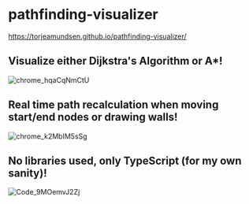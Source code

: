 # pathfinding-visualizer
https://torjeamundsen.github.io/pathfinding-visualizer/

## Visualize either Dijkstra's Algorithm or A*!
![chrome_hqaCqNmCtU](https://github.com/TorjeAmundsen/pathfinding-visualizer/assets/14235956/89a73b06-3572-44ef-abc0-47d23bbc5060)

## Real time path recalculation when moving start/end nodes or drawing walls!
![chrome_k2MbIM5sSg](https://github.com/TorjeAmundsen/pathfinding-visualizer/assets/14235956/21ed2fdc-945c-40fb-80fa-794a93b31c75)

## No libraries used, only TypeScript (for my own sanity)!
![Code_9MOemvJ2Zj](https://github.com/TorjeAmundsen/pathfinding-visualizer/assets/14235956/df7d6f92-85a4-4ca8-9b13-a4846e3dbaef)

